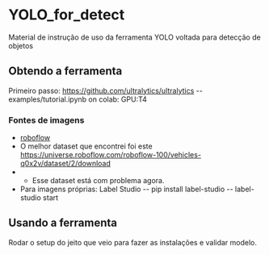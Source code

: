 # YOLO_for_detect
Material de instrução de uso da ferramenta YOLO voltada para detecção de objetos
## Obtendo a ferramenta
Primeiro passo: https://github.com/ultralytics/ultralytics -- examples/tutorial.ipynb
on colab: GPU:T4
### Fontes de imagens
- [roboflow](https://roboflow.com/)
- O melhor dataset que encontrei foi este https://universe.roboflow.com/roboflow-100/vehicles-q0x2v/dataset/2/download
- - Esse dataset está com problema agora. 
- Para imagens próprias: Label Studio
-- pip install label-studio
--  label-studio start
## Usando a ferramenta
Rodar o setup do jeito que veio para fazer as instalações e validar modelo.

